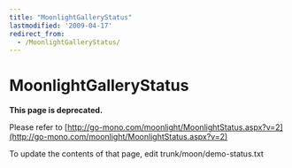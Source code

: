 ```yaml
---
title: "MoonlightGalleryStatus"
lastmodified: '2009-04-17'
redirect_from:
  - /MoonlightGalleryStatus/
---
```


MoonlightGalleryStatus
======================

**This page is deprecated.**

Please refer to [http://go-mono.com/moonlight/MoonlightStatus.aspx?v=2](http://go-mono.com/moonlight/MoonlightStatus.aspx?v=2)

To update the contents of that page, edit trunk/moon/demo-status.txt
